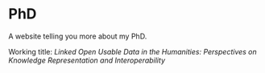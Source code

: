# PhD
A website telling you more about my PhD.

Working title: *Linked Open Usable Data in the Humanities: Perspectives on Knowledge Representation and Interoperability*
